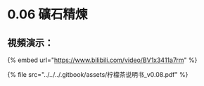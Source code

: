 # 0.06 礦石精煉

## 視頻演示：

{% embed url="https://www.bilibili.com/video/BV1x3411a7rm" %}

{% file src="../../../.gitbook/assets/柠檬茶说明书_v0.08.pdf" %}
